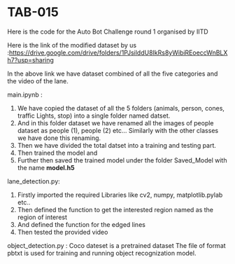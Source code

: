 # TAB-015
Here is the code for the Auto Bot Challenge round 1 organised by IITD

Here is the link of the modified dataset by us  :https://drive.google.com/drive/folders/1PJsilddU8IkRs8yWibiREoeccWnBLXh7?usp=sharing

In the above link we have dataset combined of all the five categories and the video of the lane.



main.ipynb : 
1.  We have copied the dataset of all the 5 folders (animals, person, cones, traffic Lights, stop) into a single folder named datset.
2.  And in this folder dataset we have renamed all the images of people dataset as people (1), people (2) etc... Similarly with the other classes we have done this renaming.
3.  Then we have divided the total datset into a training and testing part. 
4.  Then trained the model and 
5.  Further then saved the trained model under the folder Saved_Model with the name **model.h5**




lane_detection.py:
1. Firstly imported the required Libraries like cv2, numpy, matplotlib.pylab etc..
2. Then defined the function to get the interested region named as the region of interest 
3. And defined the function for the edged lines
4. Then tested the provided video 



object_detection.py :
Coco dateset is a pretrained dataset 
The file of format pbtxt is used for training and running object recognization model.   
